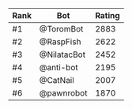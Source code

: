 Rank|Bot|Rating
---|---|---
#1|@ToromBot|2883
#2|@RaspFish|2622
#3|@NilatacBot|2452
#4|@anti-bot|2195
#5|@CatNail|2007
#6|@pawnrobot|1870
